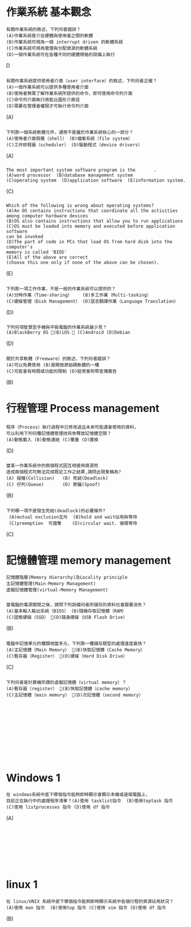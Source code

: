 # 作業系統 基本觀念
```
有關作業系統的敘述，下列何者錯誤？
(A)作業系統是介在硬體與使用者之間的軟體
(B)作業系統可視為一個 interrupt driven 的軟體系統
(C)作業系統可視為管理與分配資源的軟體系統
(D)一個作業系統可在各種不同的硬體規格的設備上執行
```
D

###
```
有關作業系統提供使用者介面（user interface）的敘述，下列何者正確？
(A)一個作業系統可以提供多種使用者介面
(B)使用者無需了解作業系統所提供的命令，即可使用命令列介面
(C)命令列介面執行效能比圖形介面佳
(D)需要在管理者權限才可執行命令列介面
```
(A)


###
```
下列那一個系統軟體元件，通常不是屬於作業系統核心的一部分？
(A)使用者介面殼層（shell） (B)檔案系統（file system）
(C)工作排程器（scheduler） (D)驅動程式（device drivers）
```
(A)

###
```
The most important system software program is the 		.
(A)word processor  (B)database management system
(C)operating system  (D)application software  (E)information system.
```
(C)



###
```
Which of the following is wrong about operating systems?
(A)An OS contains instructions that coordinate all the activities 
among computer hardware devices
(B)OS also contains instructions that allow you to run applications
(C)OS must be loaded into memory and executed before application software 
can be invoked
(D)The part of code in PCs that load OS from hard disk into the computer's 
memory is called 'BIOS'
(E)All of the above are correct 
(choose this one only if none of the above can be chosen).
```
(E)

###
```
下列那一項工作作業，不是一般的作業系統可以提供的？
(A)分時作業（Time-sharing）    (B)多工作業（Multi-tasking）
(C)硬碟管理（Disk Management） (D)語言翻譯作業（Language Translation）
```
(D)

###
```
下列何項智慧型手機與平板電腦的作業系統最少見？
(A)BlackBerry OS (B)iOS  (C)Android (D)Debian
```
(D)

###
```
關於共享軟體（Freeware）的敘述，下列何者錯誤？
(A)可以免費使用 (B)是開放原始碼軟體的一種
(C)可能會有時間或功能的限制 (D)經常會附帶宣傳廣告
```
(B)

# 行程管理 Process management
###
```
程序（Process）執行過程中已修改過且未來可能還會使用的資料，
可以利用下列何種記憶體管理技術來釋放記憶體空間？
(A)動態載入 (B)動態連結 (C)覆蓋 (D)置換
```
(D)

###
```
當某一作業系統中的兩個程式因互相搶用資源而
造成兩個程式均無法完成既定工作之結果,請問此現象稱為?
(A) 碰撞(Collision)   (B) 死結(Deadlock)
(C) 佇列(Queue)       (D) 欺騙(Spoof)
```
(B)

###
```
下列哪一項不是發生死結(deadlock)的必要條件?
 (A)mutual exclusion互斥  (B)hold and wait佔用與等待
 (C)preemption  可搶奪    (D)circular wait. 循環等待
```
(C)
# 記憶體管理 memory management
```
記憶體階層(Memory Hierarchy)及Locality principle
主記憶體管理(Main-Memory Management)
虛擬記憶體管理(virtual-Memory Management)
```
###
```
當電腦的電源關閉之後，請問下列設備何者所儲存的資料也會跟著消失？
(A)基本輸入輸出系統（BIOS） (B)隨機存取記憶體（RAM）
(C)固態硬碟（SSD） (D)隨身硬碟（USB Flash Drive）
```
(B)

###
```
電腦中記憶單元的種類相當多元，下列那一種儲存類型的處理速度最快？
(A)主記憶體（Main Memory） (B)快取記憶體（Cache Memory）
(C)暫存器（Register） (D)硬碟（Hard Disk Drive）
```
(C)

###
```
下列何者是計算機所謂的虛擬記憶體（virtual memory）？
(A)暫存器（register） (B)快取記憶體（cache memory）
(C)主記憶體（main memory） (D)次記憶體（second memory）
```
###
```

```
###
```

```
###
```

```
###
```

```
###
```

```
###
```

```
###
```

```


# Windows 1
```
在 windows系統中底下哪個指令能夠即時顯示會顯示本機或遠端電腦上，
目前正在執行中的處理程序清單？(A)使用 tasklist指令  (B)使用toptask 指令 
(C)使用 listprocesses 指令 (D)使用 df 指令
```
(A)
###
```

```

###
```

```

###
```

```

###
```

```

###
```

```
# linux 1
```
在 linux/UNIX 系統中底下哪個指令能夠即時顯示系統中各個行程的資源佔用狀況？
(A)使用 man 指令  (B)使用top 指令 (C)使用 vim 指令 (D)使用 df 指令
```
(B)

###
```

```
